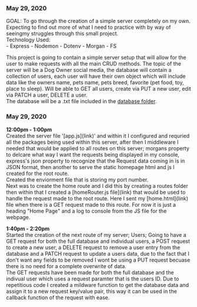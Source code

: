 <h3>May 29, 2020</h3>
GOAL: To go through the creation of a simple server completely on my own. Expecting to find out more of what I need to practice with by way of seeingmy struggles through this small project.<br>
Technology Used:<br>
    - Express
    - Nodemon
    - Dotenv
    - Morgan
    - FS

This project is going to contain a simple server setup that will allow for the user to make requests with all the main CRUD methods. The topic of the server will be a Dog Owner social media, the database will contain a collection of users, each user will have their own object which will include data like the owners name, pets name, pets breed, favorite (pet food, toy, place to sleep). Will be able to GET all users, create via PUT a new user, edit via PATCH a user, DELETE a user.<br>
The database will be a .txt file included in the [database folder](link).

<h3>May 29, 2020</h3>
<b>12:00pm - 1:00pm</b><br>
Created the server file '[app.js](link)' and within it I configured and requried all the packages being used within this server, after then I middleware I needed that would be applied to all routes on this server; morgans property to delcare what way I want the requests being displayed in my console, express's json property to recognize that the Request data coming in is in JSON format, then another to serve the static homepage html and js I created for the root route.<br>
Created the enviorment file that is storing my port number.<br>
Next was to create the home route and I did this by creating a routes folder then within that I created a [homeRouter.js file](link) that would be used to handle the request made to the root route. Here I sent my [home.html](link) file when there is a GET request made to this route. For now it is just a heading "Home Page" and a log to console from the JS file for the webpage.<br>

<b>1:40pm - 2:20pm</b><br>
Started the creation of the next route of my server; Users; Going to have a GET request for both the full database and individual users, a POST request to create a new user, a DELETE request to remove a user entry from the database and a PATCH request to update a users data, due to the fact that I don't want any fields to be removed I wont be using a PUT request becuase there is no need for a complete overwrite of data.<br>
The GET requests have been made for both the full database and the indivual user which uses a request paramter that is the users ID. Due to repetitious code I created a mildware function to get the database data and assign it to a new request key/value pair, this way it can be used in the callback function of the request with ease.